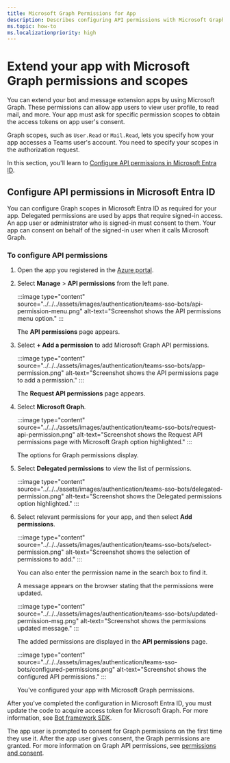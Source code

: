 ```yaml
---
title: Microsoft Graph Permissions for App
description: Describes configuring API permissions with Microsoft Graph for bot and messaging extension apps.
ms.topic: how-to
ms.localizationpriority: high
---
```

# Extend your app with Microsoft Graph permissions and scopes

You can extend your bot and message extension apps by using Microsoft Graph. These permissions can allow app users to view user profile, to read mail, and more. Your app must ask for specific permission scopes to obtain the access tokens on app user's consent.

Graph scopes, such as `User.Read` or `Mail.Read`, lets you specify how your app accesses a Teams user's account. You need to specify your scopes in the authorization request.

In this section, you'll learn to [Configure API permissions in Microsoft Entra ID](#configure-api-permissions-in-azure-ad).

<a name='configure-api-permissions-in-azure-ad'></a>

## Configure API permissions in Microsoft Entra ID

You can configure Graph scopes in Microsoft Entra ID as required for your app. Delegated permissions are used by apps that require signed-in access. An app user or administrator who is signed-in must consent to them. Your app can consent on behalf of the signed-in user when it calls Microsoft Graph.

### To configure API permissions

1. Open the app you registered in the [Azure portal](https://ms.portal.azure.com/).

2. Select **Manage** > **API permissions** from the left pane.

    :::image type="content" source="../../../assets/images/authentication/teams-sso-bots/api-permission-menu.png" alt-text="Screenshot shows the API permissions menu option." :::

    The **API permissions** page appears.

3. Select **+ Add a permission** to add Microsoft Graph API permissions.

    :::image type="content" source="../../../assets/images/authentication/teams-sso-bots/app-permission.png" alt-text="Screenshot shows the API permissions page to add a permission." :::

    The **Request API permissions** page appears.

4. Select **Microsoft Graph**.

    :::image type="content" source="../../../assets/images/authentication/teams-sso-bots/request-api-permission.png" alt-text="Screenshot shows the Request API permissions page with Microsoft Graph option highlighted." :::

    The options for Graph permissions display.

5. Select **Delegated permissions** to view the list of permissions.

   :::image type="content" source="../../../assets/images/authentication/teams-sso-bots/delegated-permission.png" alt-text="Screenshot shows the Delegated permissions option highlighted." :::

6. Select relevant permissions for your app, and then select **Add permissions**.

   :::image type="content" source="../../../assets/images/authentication/teams-sso-bots/select-permission.png" alt-text="Screenshot shows the selection of permissions to add." :::

    You can also enter the permission name in the search box to find it.

    A message appears on the browser stating that the permissions were updated.

   :::image type="content" source="../../../assets/images/authentication/teams-sso-bots/updated-permission-msg.png" alt-text="Screenshot shows the permissions updated message." :::

    The added permissions are displayed in the **API permissions** page.

   :::image type="content" source="../../../assets/images/authentication/teams-sso-bots/configured-permissions.png" alt-text="Screenshot shows the configured API permissions." :::

    You've configured your app with Microsoft Graph permissions.

After you've completed the configuration in Microsoft Entra ID, you must update the code to acquire access token for Microsoft Graph. For more information, see [Bot framework SDK](https://github.com/OfficeDev/Microsoft-Teams-Samples/blob/main/samples/bot-teams-authentication/csharp/SimpleGraphClient.cs).

The app user is prompted to consent for Graph permissions on the first time they use it. After the app user gives consent, the Graph permissions are granted. For more information on Graph API permissions, see [permissions and consent](/azure/active-directory/develop/permissions-consent-overview).
